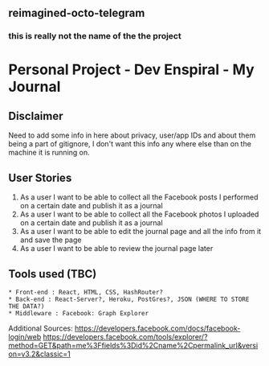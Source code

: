 ## reimagined-octo-telegram
### this is really not the name of the the project
# Personal Project - Dev Enspiral - My Journal

## Disclaimer
Need to add some info in here about privacy, user/app IDs and about them being a part of gitignore, I don't want this info any where else than on the machine it is running on.

## User Stories

1. As a user I want to be able to collect all the Facebook posts I performed on a certain date and publish it as a journal
2. As a user I want to be able to collect all the Facebook photos I uploaded on a certain date and publish it as a journal
3. As a user I want to be able to edit the journal page and all the info from it and save the page
4. As a user I want to be able to review the journal page later


## Tools used (TBC)

    * Front-end : React, HTML, CSS, HashRouter?
    * Back-end : React-Server?, Heroku, PostGres?, JSON (WHERE TO STORE THE DATA?)
    * Middleware : Facebook: Graph Explorer

Additional Sources: 
https://developers.facebook.com/docs/facebook-login/web
https://developers.facebook.com/tools/explorer/?method=GET&path=me%3Ffields%3Did%2Cname%2Cpermalink_url&version=v3.2&classic=1


